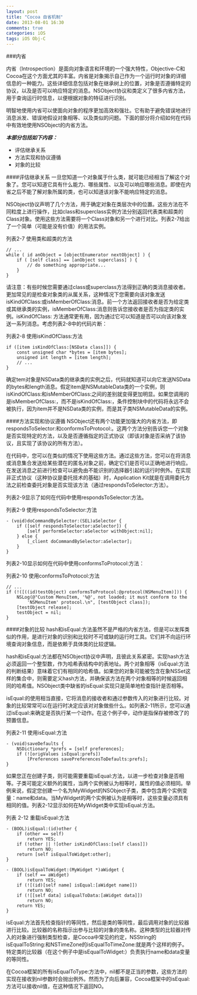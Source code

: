 ```yaml
---
layout: post
title: "Cocoa 自省机制"
date: 2013-08-01 16:30
comments: true
categories: iOS
tags: iOS Obj-C
---
```


###内省

内省（Introspection）是面向对象语言和环境的一个强大特性，Objective-C和Cocoa在这个方面尤其的丰富。内省是对象揭示自己作为一个运行时对象的详细信息的一种能力。这些详细信息包括对象在继承树上的位置，对象是否遵循特定的协议，以及是否可以响应特定的消息。NSObject协议和类定义了很多内省方法，用于查询运行时信息，以便根据对象的特征进行识别。

明智地使用内省可以使面向对象的程序更加高效和强壮。它有助于避免错误地进行消息派发、错误地假设对象相等、以及类似的问题。下面的部分将介绍如何在代码中有效地使用NSObject的内省方法。

***本部分包括如下内容：***

* 评估继承关系
* 方法实现和协议遵循
* 对象的比较

<!-- more -->

####评估继承关系
一旦您知道一个对象属于什么类，就可能已经相当了解这个对象了。您可以知道它具有什么能力、哪些属性、以及可以响应哪些消息。即使在内省之后不能了解对象所属的类，也可以知道该对象不能响应特定的消息。

NSObject协议声明了几个方法，用于确定对象在类层次中的位置。这些方法在不同粒度上进行操作，比如class和superclass实例方法分别返回代表类和超类的Class对象。使用这些方法需要将一个Class对象和另一个进行对比。列表2-7给出了一个简单（可能是没有价值）的用法实例。

列表2-7  使用类和超类的方法

```
// ...
while ( id anObject = [objectEnumerator nextObject] ) {
    if ( [self class] == [anObject superclass] ) {
        // do something appropriate...
    }
}
```
请注意：有些时候您需要通过class或superclass方法得到正确的类消息接收者。
更加常见的是检查对象类的从属关系，这种情况下您需要向该对象发送isKindOfClass:或isMemberOfClass:消息。前一个方法返回接收者是否为给定类或其继承类的实例，isMemberOfClass:消息则告诉您接收者是否为指定类的实例。isKindOfClass: 方法通常更有用，因为通过它可以知道是否可以向该对象发送一系列消息。考虑列表2-8中的代码片断：

列表2-8  使用isKindOfClass:方法

```
if ([item isKindOfClass:[NSData class]]) {
    const unsigned char *bytes = [item bytes];
    unsigned int length = [item length];
    // ...
}
```
确定tem对象是NSData类的继承类的实例之后，代码就知道可以向它发送NSData的bytes和length消息。假定item是NSMutableData类的一个实例，则isKindOfClass:和isMemberOfClass:之间的差别就变得更加明显。如果您调用的是isMemberOfClass:，而不是isKindOfClass:，条件控制块中的代码将永远不会被执行，因为item并不是NSData类的实例，而是其子类NSMutableData的实例。

####方法实现和协议遵循
NSObject还有两个功能更加强大的内省方法，即respondsToSelector:和conformsToProtocol:。这两个方法分别告诉您一个对象是否实现特定的方法，以及是否遵循指定的正式协议（即该对象是否采纳了该协议，且实现了该协议的所有方法）。

在代码中，您可以在类似的情况下使用这些方法。通过这些方法，您可以在将消息或消息集合发送给某些潜在的匿名对象之前，确定它们是否可以正确地进行响应。在发送消息之前进行检查可以避免由不能识别的选择器引起的运行时例外。在实现非正式协议（这种协议是委托技术的基础）时，Application Kit就是在调用委托方法之前检查委托对象是否实现该方法（通过respondsToSelector:方法）。

列表2-9显示了如何在代码中使用respondsToSelector:方法。

列表2-9  使用respondsToSelector:方法
```
- (void)doCommandBySelector:(SEL)aSelector {
    if ([self respondsToSelector:aSelector]) {
        [self performSelector:aSelector withObject:nil];
    } else {
        [_client doCommandBySelector:aSelector];
    }
}
```
列表2-10显示如何在代码中使用conformsToProtocol:方法：

列表2-10  使用conformsToProtocol:方法

```
// ...
if (!([((id)testObject) conformsToProtocol:@protocol(NSMenuItem)])) {
    NSLog(@"Custom MenuItem, '%@', not loaded; it must conform to the
        'NSMenuItem' protocol.\n", [testObject class]);
    [testObject release];
    testObject = nil;
}
```

####对象的比较
hash和isEqual:方法虽然不是严格的内省方法，但是可以发挥类似的作用，是进行对象的识别和比较时不可或缺的运行时工具。它们并不向运行环境查询对象信息，而是依赖于具体类的比较逻辑。

hash和isEqual:方法都在NSObject协议中声明，且彼此关系紧密。实现hash方法必须返回一个整型数，作为哈希表结构中的表地址。两个对象相等（isEqual:方法的判断结果）意味着它们有相同的哈希值。如果您的对象可能被包含在象NSSet这样的集合中，则需要定义hash方法，并确保该方法在两个对象相等的时候返回相同的哈希值。NSObject类中缺省的isEqual:实现只是简单地检查指针是否相等。

isEqual:的使用相当直接，它将消息的接收者和通过参数传入的对象进行比较。对象的比较常常可以在运行时决定应该对对象做些什么。如列表2-11所示，您可以通过isEqual:来确定是否执行某一个动作。在这个例子中，动作是指保存被修改了的预置信息。

列表2-11  使用isEqual:方法
```
- (void)saveDefaults {
    NSDictionary *prefs = [self preferences];
    if (![origValues isEqual:prefs]) 
        [Preferences savePreferencesToDefaults:prefs];
}
```
如果您正在创建子类，则可能需要重载isEqual:方法，以进一步检查对象是否相等。子类可能定义额外的属性，当两个实例被认为相等时，属性的值必须相同。举例来说，假定您创建一个名为MyWidget的NSObject子类，类中包含两个实例变量：name和data。当MyWidget的两个实例被认为是相等时，这些变量必须具有相同的值。列表2-12显示如何在MyWidget类中实现isEqual:方法。

列表 2-12  重载isEqual:方法
```
- (BOOL)isEqual:(id)other {
    if (other == self) 
        return YES;
    if (!other || ![other isKindOfClass:[self class]]) 
        return NO;
    return [self isEqualToWidget:other];
}
 
- (BOOL)isEqualToWidget:(MyWidget *)aWidget {
    if (self == aWidget) 
        return YES;
    if (![(id)[self name] isEqual:[aWidget name]])
        return NO;
    if (![[self data] isEqualToData:[aWidget data]])
        return NO;
    return YES;
}
```
isEqual:方法首先检查指针的等同性，然后是类的等同性，最后调用对象的比较器进行比较。比较器的名称指示出参与比较的对象的类名称。这种类型的比较器对传入的对象进行强制类型检查，是Cocoa中常见的约定，NSString的isEqualToString:和NSTimeZone的isEqualToTimeZone:就是两个这样的例子。特定类的比较器（在这个例子中是isEqualToWidget:）负责执行name和data变量的等同性。

在Cocoa框架的所有isEqualToType:方法中，nil都不是正当的参数，这些方法的实现在接收到nil参数时会抛出例外。然而为了向后兼容，Cocoa框架中的isEqual:方法可以接收nil值，在这种情况下返回NO。